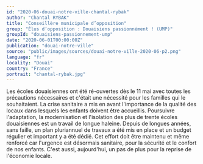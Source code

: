 ```yaml
---
id: "2020-06-douai-notre-ville-chantal-rybak"
author: "Chantal RYBAK"
title: "Conseillère municipale d’opposition"
group: "Élus d’opposition : Douaisiens passionnément ! (UMP)"
groupId: "douaisiens-passionnement-ump"
date: "2020-06-01T00:00:00Z"
publication: "douai-notre-ville"
source: "public/images/sources/douai-notre-ville-2020-06-p2.png"
language: "fr"
locality: "Douai"
country: "France"
portrait: "chantal-rybak.jpg"
---
```


Les écoles douaisiennes ont été ré-ouvertes dès le 11 mai avec toutes les précautions nécessaires et c'était une nécessité pour les familles qui le souhaitaient. La crise sanitaire a mis en avant l'importance de la qualité des locaux dans lesquels les enfants doivent être accueillis. Poursuivre l'adaptation, la modernisation et l'isolation des plus de trente écoles douaisiennes est un travail de longue haleine. Depuis de longues années, sans faille, un plan pluriannuel de travaux a été mis en place et un budget régulier et important y a été dédié. Cet effort doit être maintenu et même renforcé car l'urgence est désormais sanitaire, pour la sécurité et le confort de nos enfants. C'est aussi, aujourd'hui, un pas de plus pour la reprise de l'économie locale.
